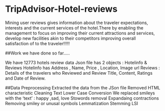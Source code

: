 # TripAdvisor-Hotel-reviews
Mining user reviews gives information about the traveler expectations, interests and the current services of the hotel.There by enabling the management to focus on improving their current attractions and services, develop new facilities akin to their competitors improving overall satisfaction of to the traveler!!!!!

##Work we have done so far…..

We have 12773 hotels review data
Json file has 2 objects : Hotelinfo & Reviews
Hotelinfo has Address , Name, Price , Location, Image url
Reviews : Details of the travelers who Reviewed and Review Title, Content, Ratings and Date of Review.


##Data Preprocessing
Extracted the data from the JSon file
Removed HTML characteristic 
Cleaning Text
Lower Case Conversion 
We replaced smileys with the ‘text’ : happy ,sad, love
Stowords removal
Expandaing contractions
Removing smiley or unusal symbols
Lemmatization
Stemming 
LSI 

